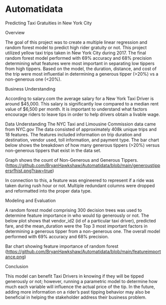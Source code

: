 # Automatidata

Predicting Taxi Gratuities in New York City

Overview 

The goal of this project was to create a multiple linear regression and random forest model to predict high rider gratuity or not. This project utilized yellow taxi trips taken in New York City during 2017. The final random forest model performed with 69% accuracy and 68% precision determining what features were most important in separating low tippers from high tippers. Based on the model, the duration, distance, and cost of the trip were most influential in determining a generous tipper (>20%) vs a non-generous one (<20%). 

Business Understanding 

According to salary.com the average salary for a New York Taxi Driver is around $45,000. This salary is significantly low compared to a median rent value of $6,500 per month. It is important to understand what factors encourage riders to leave tips in order to help drivers obtain a livable wage. 

Data Understanding
The NYC Taxi and Limousine Commission data came from 
NYC.gov
The data consisted of approximately 408k unique trips and 18 features. The features included information on trip duration and destination, vendor used, toll information, and payment type. The bar chart below shows the breakdown of how many generous tippers (>20%) versus non-generous tippers that exist in the data set. 


Graph shows the count of Non-Generous and Generous Tippers.(https://github.com/BryanHawkshaw/Automatidata/blob/main/generoustippersrfhist.png?raw=true)

In connection to this, a feature was engineered to represent if a ride was taken during rush hour or not. Multiple redundant columns were dropped and reformatted into the proper data type.  

Modeling and Evaluation 

A random forest model comprising 300 decision trees was used to determine feature importance in who would tip generously or not. The below plot shows that vendor_id2 (id of a particular taxi driver), predicted fare, and the mean_duration were the Top 3 most important factors in determining a generous tipper from a non-generous one. The overall model performed with 69% accuracy and 68% precision. 

Bar chart showing feature importance of random forest (https://github.com/BryanHawkshaw/Automatidata/blob/main/featureimportance.png)


Conclusion

This model can benefit Taxi Drivers in knowing if they will be tipped generously or not; however, running a parametric model to determine how much each variable will influence the actual price of the tip. In the future, adding more information on a rider’s past tipping behavior may also be beneficial in helping the stakeholder address their business problem. 


